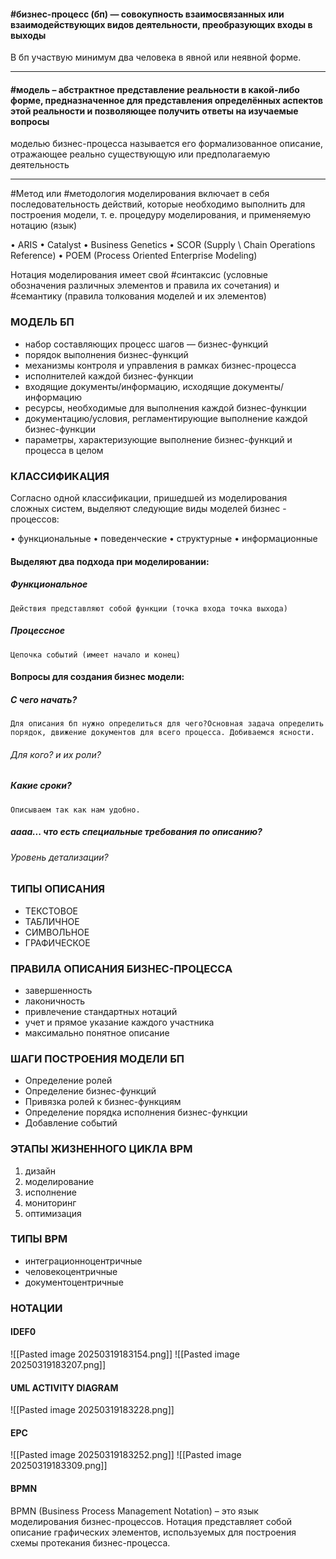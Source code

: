#### #бизнес-процесс (бп) — совокупность взаимосвязанных или взаимодействующих видов деятельности, преобразующих входы в выходы

В бп участвую минимум два человека в явной или неявной форме.

--- 
#### #модель – абстрактное представление реальности в какой-либо форме, предназначенное для представления определённых аспектов этой реальности и позволяющее получить ответы на изучаемые вопросы

моделью бизнес-процесса называется его формализованное описание, отражающее реально существующую или предполагаемую деятельность

--- 

#Метод или #методология моделирования включает в себя последовательность действий, которые необходимо выполнить для построения модели, т. е. процедуру моделирования, и применяемую нотацию (язык)

• ARIS 
• Catalyst 
• Business Genetics
• SCOR (Supply \ Chain Operations Reference) 
• POEM (Process Oriented Enterprise Modeling)

Нотация моделирования имеет свой #синтаксис (условные обозначения различных элементов и правила их сочетания) и #семантику (правила толкования моделей и их элементов)

### МОДЕЛЬ БП

- набор составляющих процесс шагов — бизнес-функций 
- порядок выполнения бизнес-функций 
- механизмы контроля и управления в рамках бизнес-процесса 
- исполнителей каждой бизнес-функции 
- входящие документы/информацию, исходящие документы/информацию 
- ресурсы, необходимые для выполнения каждой бизнес-функции 
- документацию/условия, регламентирующие выполнение каждой бизнес-функции 
- параметры, характеризующие выполнение бизнес-функций и процесса в целом
### КЛАССИФИКАЦИЯ

Согласно одной классификации, пришедшей из моделирования сложных систем, выделяют следующие виды моделей бизнес - процессов:

• функциональные
• поведенческие
• структурные
• информационные

#### Выделяют два подхода при моделировании:
##### Функциональное 
	Действия представляют собой функции (точка входа точка выхода)
##### Процессное 
	Цепочка событий (имеет начало и конец)

#### Вопросы для создания бизнес модели:
##### С чего начать?
	Для описания бп нужно определиться для чего?Основная задача определить порядок, движение документов для всего процесса. Добиваемся ясности.
###### Для кого? и их роли?
##### Какие сроки?
	Описываем так как нам удобно. 
##### аааа... что есть специальные требования по описанию? 
###### Уровень детализации?
### ТИПЫ ОПИСАНИЯ
- ТЕКСТОВОЕ 
- ТАБЛИЧНОЕ 
- СИМВОЛЬНОЕ 
- ГРАФИЧЕСКОЕ

### ПРАВИЛА ОПИСАНИЯ БИЗНЕС-ПРОЦЕССА
- завершенность 
- лаконичность 
- привлечение стандартных нотаций 
- учет и прямое указание каждого участника 
- максимально понятное описание

### ШАГИ ПОСТРОЕНИЯ МОДЕЛИ БП
- Определение ролей
- Определение бизнес-функций
- Привязка ролей к бизнес-функциям 
- Определение порядка исполнения бизнес-функции 
- Добавление событий

### ЭТАПЫ ЖИЗНЕННОГО ЦИКЛА BPM
1. дизайн 
2. моделирование 
3. исполнение 
4. мониторинг 
5. оптимизация

### ТИПЫ BPM
- интеграционноцентричные 
- человекоцентричные 
- документоцентричные

### НОТАЦИИ

#### IDEF0
![[Pasted image 20250319183154.png]]
![[Pasted image 20250319183207.png]]

#### UML ACTIVITY DIAGRAM
![[Pasted image 20250319183228.png]]

#### EPC
![[Pasted image 20250319183252.png]]
![[Pasted image 20250319183309.png]]

#### BPMN
BPMN (Business Process Management Notation) – это язык моделирования бизнес-процессов. Нотация представляет собой описание графических элементов, используемых для построения схемы протекания бизнес-процесса.